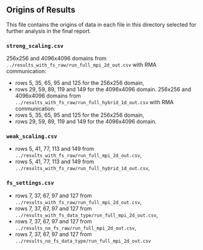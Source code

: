 ## Origins of Results
This file contains the origins of data in each file in this directory selected for further analysis in the final report.

### `strong_scaling.csv`
256x256 and 4096x4096 domains from `../results_with_fs_raw/run_full_mpi_2d_out.csv` with RMA communication:
* rows 5, 35, 65, 95 and 125 for the 256x256 domain,
* rows 29, 59, 89, 119 and 149 for the 4096x4096 domain.
256x256 and 4096x4096 domains from `../results_with_fs_raw/run_full_hybrid_1d_out.csv` with RMA communication:
* rows 5, 35, 65, 95 and 125 for the 256x256 domain,
* rows 29, 59, 89, 119 and 149 for the 4096x4096 domain.

### `weak_scaling.csv`
* rows 5, 41, 77, 113 and 149 from `../results_with_fs_raw/run_full_mpi_2d_out.csv`,
* rows 5, 41, 77, 113 and 149 from `../results_with_fs_raw/run_full_hybrid_1d_out.csv`,

### `fs_settings.csv`
* rows 7, 37, 67, 97 and 127 from `../results_with_fs_raw/run_full_mpi_2d_out.csv`,
* rows 7, 37, 67, 97 and 127 from `../results_with_fs_data_type/run_full_mpi_2d_out.csv`,
* rows 7, 37, 67, 97 and 127 from `../results_no_fs_raw/run_full_mpi_2d_out.csv`,
* rows 7, 37, 67, 97 and 127 from `../results_no_fs_data_type/run_full_mpi_2d_out.csv`
